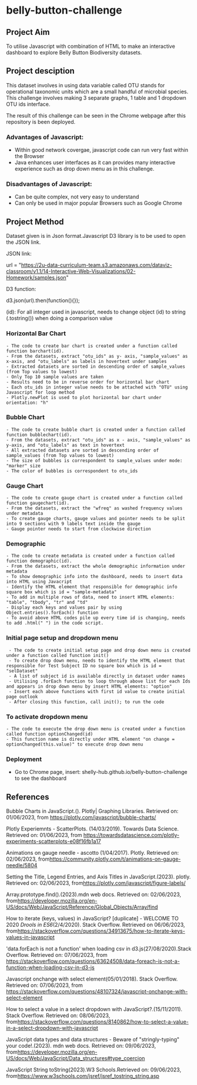 # belly-button-challenge

## Project Aim

To utilise Javascript with combination of HTML to make an interactive dashboard to explore Belly Button Biodiversity datasets.

## Project desciption
This dataset involves in using data variable called OTU stands for operational taxonomic units which are a small handful of microbial species.
This challenge involves making 3 separate graphs, 1 table and 1 dropdown OTU ids interface.

The result of this challenge can be seen in the Chrome webpage after this repository is been deployed. 

### Advantages of Javascript:
 - Within good network covergae, javascript code can run very fast within the Browser
 - Java enhances user interfaces as it can provides many interactive experience such as drop down menu as in this challenge.
 
### Disadvantages of Javascript:
- Can be quite complex, not very easy to understand
- Can only be used in major popular Browsers such as Google Chrome

## Project Method
Dataset given is in Json format.Javascript D3 library is to be used to open the JSON link.

JSON link:

url = "https://2u-data-curriculum-team.s3.amazonaws.com/dataviz-classroom/v1.1/14-Interactive-Web-Visualizations/02-Homework/samples.json"

D3 function:

d3.json(url).then(function(){});

(id):
For all integer used in javascript, needs to change object (id) to string (.tostring()) when doing a comparison value

### Horizontal Bar Chart
    - The code to create bar chart is created under a function called function barchart(id).
    - From the datasets, extract "otu_ids" as y- axis, "sample_values" as x-axis, and "otu_labels" as labels in hovertext under samples
    - Extracted datasets are sorted in descending order of sample_values (from Top values to lowest)
    - Only Top 10 sample values are taken
    - Results need to be in reverse order for horizontal bar chart 
    - Each otu_ids in integer value needs to be attached with "OTU" using Javascript for loop method
    - Plotly.newPlot is used to plot horizontal bar chart under orientation: "h"

### Bubble Chart
    - The code to create bubble chart is created under a function called function bubblechart(id).
    - From the datasets, extract "otu_ids" as x - axis, "sample_values" as y-axis, and "otu_labels" as text in hovertext
    - All extracted datasets are sorted in descending order of sample_values (from Top values to lowest)
    - The size of bubbles is correspondent to sample_values under mode: "marker" size
    - The color of bubbles is correspondent to otu_ids

### Gauge Chart
    - The code to create gauge chart is created under a function called function gaugechart(id).
    - From the datasets, extract the "wfreq" as washed frequency values under metadata
    - To create gauge charts, gauge values and pointer needs to be split into 9 sections with 9 labels text inside the gauge
    - Gauge pointer needs to start from clockwise direction

### Demographic
    - The code to create metadata is created under a function called function demographic(id).
    - From the datasets, extract the whole demographic information under metadata
    - To show demographic info into the dashboard, needs to insert data into HTML using Javacript
    - Identify the HTML element that responsible for demographic info square box which is id = "sample-metadata"
    - To add in multiple rows of data, need to insert HTML elements: "table", "tbody", "tr" and "td"
    - Display each keys and values pair by using Object.entries().forEach() function
    - To avoid above HTML codes pile up every time id is changing, needs to add .html(" ") in the code script.

### Initial page setup and dropdown menu
     - The code to create initial setup page and drop down menu is created under a function called function init()
     - To create drop down menu, needs to identify the HTML element that responsible for Test Subject ID no square box which is id = "selDataset"
     - A list of subject id is available directly in dataset under names
     - Utilising .forEach function to loop through above list for each Ids and appears in drop down menu by insert HTML elements: "option"
     - Insert each above functions with first id value to create initial page outlook
     - After closing this function, call init(); to run the code

### To activate dropdown menu
    - The code to execute the drop down menu is created under a function called function optionChanged(id)
    - This function name is directly under HTML element "on change = optionChanged(this.value)" to execute drop down menu

### Deployment
 - Go to Chrome page, insert: shelly-hub.github.io/belly-button-challenge to see the dashboard

## References
Bubble Charts in JavaScript.(). Plotly| Graphing Libraries. Retrieved on: 01/06/2023, from <https://plotly.com/javascript/bubble-charts/>

Plotly Experiemnts - ScatterPlots. (14/03/2019). Towards Data Science. Retrieved on: 01/06/2023, from <https://towardsdatascience.com/plotly-experiments-scatterplots-e08f16fb1a17>

Animations on gauge needle  - ascotto (1/04/2017). Plotly. Retrieved on: 02/06/2023, from<https://community.plotly.com/t/animations-on-gauge-needle/5804>

Setting the Title, Legend Entries, and Axis Titles in JavaScript.(2023). plotly. Retrieved on: 02/06/2023, from<https://plotly.com/javascript/figure-labels/>

Array.prototype.find().(2023).mdn web docs. Retrieved on: 02/06/2023, from<https://developer.mozilla.org/en-US/docs/Web/JavaScript/Reference/Global_Objects/Array/find>

How to iterate (keys, values) in JavaScript? [duplicate] - WELCOME TO 2020 *Drools in ES6*(2/4/2020). Stack Overflow. Retrieved on 06/06/2023, from<https://stackoverflow.com/questions/34913675/how-to-iterate-keys-values-in-javascript>

'data.forEach is not a function' when loading csv in d3.js(27/08/2020).Stack Overflow. Retrieved on: 07/06/2023, from <https://stackoverflow.com/questions/63624508/data-foreach-is-not-a-function-when-loading-csv-in-d3-js>

Javascript onchange with select element(05/01/2018). Stack Overflow. Retrieved on: 07/06/2023, from <https://stackoverflow.com/questions/48107324/javascript-onchange-with-select-element>

How to select a value in a select dropdown with JavaScript?.(15/11/2011). Stack Overflow. Retrieved on: 08/06/2023, from<https://stackoverflow.com/questions/8140862/how-to-select-a-value-in-a-select-dropdown-with-javascript>

JavaScript data types and data structures  - Beware of "stringly-typing" your code!.(2023). mdn web docs. Retrieved on: 09/06/2023, from<https://developer.mozilla.org/en-US/docs/Web/JavaScript/Data_structures#type_coercion>

JavaScript String toString(2023).W3 Schools.Retrieved on: 09/06/2023, from<https://www.w3schools.com/jsref/jsref_tostring_string.asp>
